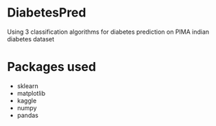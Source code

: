 # DiabetesPred
Using 3 classification algorithms for diabetes prediction on PIMA indian diabetes dataset


# Packages used
- sklearn
- matplotlib
- kaggle
- numpy
- pandas

